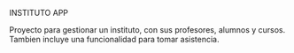 INSTITUTO APP

Proyecto para gestionar un instituto, con sus profesores, alumnos y cursos. Tambien incluye una funcionalidad para tomar asistencia.
